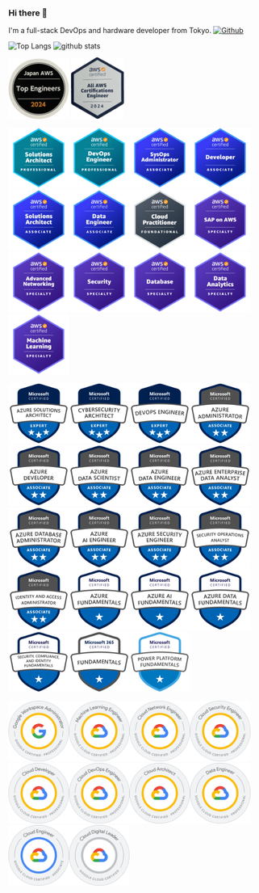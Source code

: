 ### Hi there 👋

I'm a full-stack DevOps and hardware developer from Tokyo.
[![Github](https://img.shields.io/badge/--FFFFFF?style=social&logo=github&label=Follow%20developer-onizuka)](https://github.com/developer-onizuka)


<img alt="Top Langs" height="150px" src="https://github-readme-stats.vercel.app/api/top-langs/?username=developer-onizuka&layout=compact&count_private=true&show_icons=true" /> <img alt="github stats" height="150px" src="https://github-readme-stats.vercel.app/api?username=developer-onizuka&count_private=true&show_icons=true&show_icons=true" /> 

<img src="https://github.com/developer-onizuka/myCertification/blob/main/TopEngineers2024.png" width="120">   <img src="https://github.com/developer-onizuka/myCertification/blob/main/AllCertifications2024.PNG" width="105">

<img src="https://github.com/developer-onizuka/myCertification/blob/main/aws-certified-solutions-architect-professional.png" width="120"><img src="https://github.com/developer-onizuka/myCertification/blob/main/aws-certified-devops-engineer-professional.png" width="120"><img src="https://github.com/developer-onizuka/myCertification/blob/main/aws-certified-sysops-administrator-associate.png" width="120"><img src="https://github.com/developer-onizuka/myCertification/blob/main/aws-certified-developer-associate.png" width="120"><img src="https://github.com/developer-onizuka/myCertification/blob/main/aws-certified-solutions-architect-associate.png" width="120"><img src="https://github.com/developer-onizuka/myCertification/blob/main/aws-certified-data-engineer-associate.png" width="120"><img src="https://github.com/developer-onizuka/myCertification/blob/main/aws-certified-cloud-practitioner.png" width="120"><img src="https://github.com/developer-onizuka/myCertification/blob/main/aws-certified-sap-on-aws-specialty.png" width="120"><img src="https://github.com/developer-onizuka/myCertification/blob/main/aws-certified-advanced-networking-specialty.png" width="120"><img src="https://github.com/developer-onizuka/myCertification/blob/main/aws-certified-security-specialty.png" width="120"><img src="https://github.com/developer-onizuka/myCertification/blob/main/aws-certified-database-specialty.png" width="120"><img src="https://github.com/developer-onizuka/myCertification/blob/main/aws-certified-data-analytics-specialty.png" width="120"><img src="https://github.com/developer-onizuka/myCertification/blob/main/aws-certified-machine-learning-specialty.png" width="120">

<img src="https://github.com/developer-onizuka/myCertification/blob/main/microsoft-certified-azure-solutions-architect-expert.1.png" width="120"><img src="https://github.com/developer-onizuka/myCertification/blob/main/microsoft-certified-cybersecurity-architect-expert.png" width="120"><img src="https://github.com/developer-onizuka/myCertification/blob/main/microsoft-certified-devops-engineer-expert.png" width="120"><img src="https://github.com/developer-onizuka/myCertification/blob/main/microsoft-certified-azure-administrator-associate.2.png" width="120"><img src="https://github.com/developer-onizuka/myCertification/blob/main/microsoft-certified-azure-developer-associate.1.png" width="120"><img src="https://github.com/developer-onizuka/myCertification/blob/main/microsoft-certified-azure-data-scientist-associate.png" width="120"><img src="https://github.com/developer-onizuka/myCertification/blob/main/microsoft-certified-azure-data-engineer-associate.png" width="120"><img src="https://github.com/developer-onizuka/myCertification/blob/main/microsoft-certified-azure-enterprise-data-analyst-associate.png" width="120"><img src="https://github.com/developer-onizuka/myCertification/blob/main/microsoft-certified-azure-database-administrator-associate.png" width="120"><img src="https://github.com/developer-onizuka/myCertification/blob/main/microsoft-certified-azure-ai-engineer-associate.png" width="120"><img src="https://github.com/developer-onizuka/myCertification/blob/main/microsoft-certified-azure-security-engineer-associate.png" width="120"><img src="https://github.com/developer-onizuka/myCertification/blob/main/microsoft-certified-security-operations-analyst-associate.png" width="120"><img src="https://github.com/developer-onizuka/myCertification/blob/main/microsoft-certified-identity-and-access-administrator-associate.png" width="120"><img src="https://github.com/developer-onizuka/myCertification/blob/main/microsoft-certified-azure-fundamentals.png" width="120"><img src="https://github.com/developer-onizuka/myCertification/blob/main/microsoft-certified-azure-ai-fundamentals.png" width="120"><img src="https://github.com/developer-onizuka/myCertification/blob/main/microsoft-certified-azure-data-fundamentals.png" width="120"><img src="https://github.com/developer-onizuka/myCertification/blob/main/microsoft-certified-security-compliance-and-identity-fundamentals.png" width="120"><img src="https://github.com/developer-onizuka/myCertification/blob/main/microsoft-365-certified-fundamentals.png" width="120"><img src="https://github.com/developer-onizuka/myCertification/blob/main/microsoft-certified-power-platform-fundamentals.png" width="120">

<img src="https://github.com/developer-onizuka/myCertification/blob/main/professional-google-workspace-administrator-certifi.2.png" width="120"><img src="https://github.com/developer-onizuka/myCertification/blob/main/professional-machine-learning-engineer.png" width="120"><img src="https://github.com/developer-onizuka/myCertification/blob/main/professional-cloud-network-engineer.png" width="120"><img src="https://github.com/developer-onizuka/myCertification/blob/main/professional-cloud-security-engineer.png" width="120"><img src="https://github.com/developer-onizuka/myCertification/blob/main/professional-cloud-developer.png" width="120"><img src="https://github.com/developer-onizuka/myCertification/blob/main/professional-cloud-devops-engineer.png" width="120"><img src="https://github.com/developer-onizuka/myCertification/blob/main/ProfessionalCloudArchitect.png" width="120"><img src="https://github.com/developer-onizuka/myCertification/blob/main/ProfessionalDataEngineer.png" width="120"><img src="https://github.com/developer-onizuka/myCertification/blob/main/AssociateCloudEngineer.png" width="120"><img src="https://github.com/developer-onizuka/myCertification/blob/main/CloudDigitalLeader.png" width="120">


<!--
**developer-onizuka/developer-onizuka** is a ✨ _special_ ✨ repository because its `README.md` (this file) appears on your GitHub profile.

Here are some ideas to get you started:

- 🔭 I’m currently working on ...
- 🌱 I’m currently learning ...
- 👯 I’m looking to collaborate on ...
- 🤔 I’m looking for help with ...
- 💬 Ask me about ...
- 📫 How to reach me: ...
- 😄 Pronouns: ...
- ⚡ Fun fact: ...
-->

